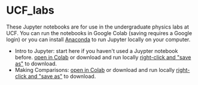 # UCF_labs
These Jupyter notebooks are for use in the undergraduate physics labs at UCF. You can run the notebooks in Google Colab (saving requires a Google login) or you can install [Anaconda](https://www.anaconda.com/products/individual) to run Jupyter locally on your computer.  
  
- Intro to Jupyter: start here if you haven't used a Juypter notebook before. [open in Colab](https://colab.research.google.com/github/adamlamee/UCF_labs/blob/master/intro.ipynb) or download and run locally [right-click and "save as"](https://github.com/adamlamee/UCF_labs/raw/master/intro.ipynb) to download.  
- Making Comparisons: [open in Colab](https://colab.research.google.com/github/adamlamee/UCF_labs/blob/master/making_comparisons.ipynb) or download and run locally [right-click and "save as"](https://github.com/adamlamee/UCF_labs/raw/master/making_comparisons.ipynb) to download.  
